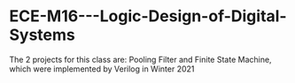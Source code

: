 # ECE-M16---Logic-Design-of-Digital-Systems
The 2 projects for this class are: Pooling Filter and Finite State Machine, which were implemented by Verilog in Winter 2021
